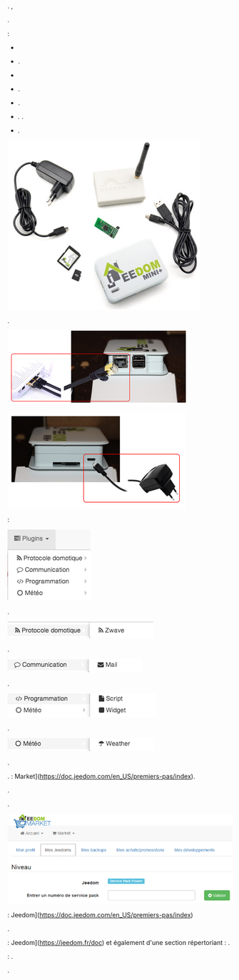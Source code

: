 . ,

.

 :

-   
    

-   .

-   
    

-   .

-   .

-   *.* 
    .

-   *.* 
    
    

![mini.demarrage01](images/mini.demarrage01.png)



.

![mini.demarrage02](images/mini.demarrage02.png)

![mini.demarrage03](images/mini.demarrage03.png)


 :

![mini.demarrage04](images/mini.demarrage04.png)


.

![mini.demarrage05](images/mini.demarrage05.png)

.

![mini.demarrage06](images/mini.demarrage06.png)

.

![mini.demarrage07](images/mini.demarrage07.png)

.

![mini.demarrage08](images/mini.demarrage08.png)


.



. 
 : 
Market](https://doc.jeedom.com/en_US/premiers-pas/index).


. 

.

![mini.demarrage09](images/mini.demarrage09.png)

 : 
Jeedom](https://doc.jeedom.com/en_US/premiers-pas/index)

.


 : 
Jeedom](https://jeedom.fr/doc) et également d'une section répertoriant
 : [](https://doc.jeedom.com/en_US/presentation/index#tocAnchor-1-3).

 : [](https://www.jeedom.com/forum/).

.
